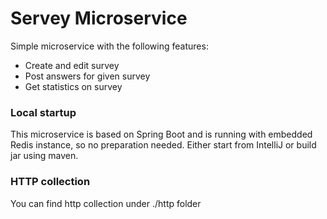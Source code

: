# Servey Microservice

Simple microservice with the following features:
* Create and edit survey
* Post answers for given survey
* Get statistics on survey

### Local startup

This microservice is based on Spring Boot and is running with embedded Redis instance, so no preparation needed. 
Either start from IntelliJ or build jar using maven.

### HTTP collection

You can find http collection under ./http folder
